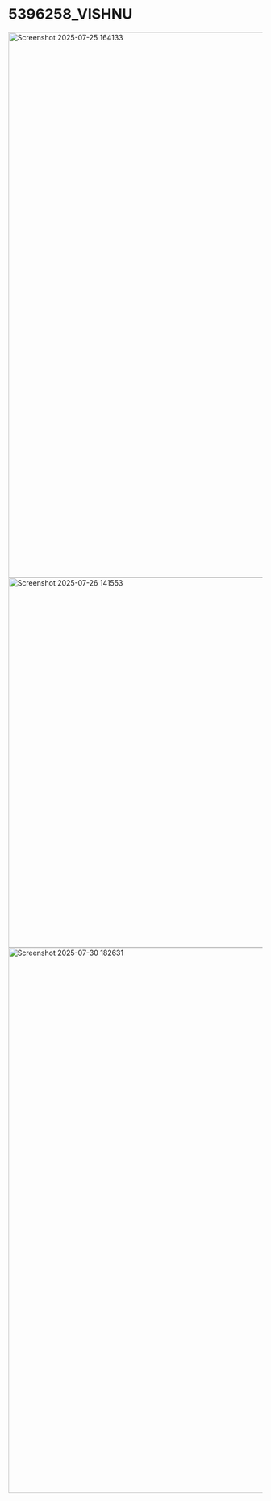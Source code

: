 # 5396258_VISHNU
<img width="1919" height="1079" alt="Screenshot 2025-07-25 164133" src="https://github.com/user-attachments/assets/5044f48d-0fc1-465a-859f-902d22b90cc4" />
<img width="1038" height="732" alt="Screenshot 2025-07-26 141553" src="https://github.com/user-attachments/assets/8f1aa4cd-6ebb-45f9-994b-1ad6ea98fbcf" />
<img width="1919" height="1079" alt="Screenshot 2025-07-30 182631" src="https://github.com/user-attachments/assets/fc1b555c-3f4c-4466-a456-f458d694fd52" />
